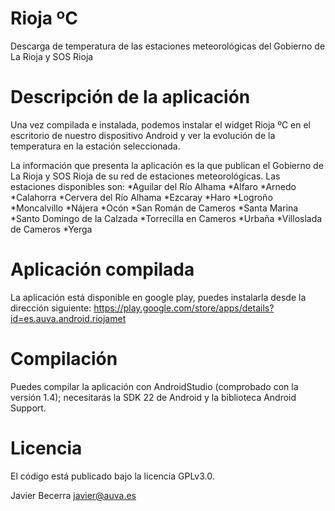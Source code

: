 # Rioja ºC
Descarga de temperatura de las estaciones meteorológicas del Gobierno de La Rioja y SOS Rioja

# Descripción de la aplicación
Una vez compilada e instalada, podemos instalar el widget Rioja ºC en el escritorio de nuestro dispositivo Android y ver la evolución de la temperatura en la estación seleccionada.

La información que presenta la aplicación es la que publican el Gobierno de La Rioja y SOS Rioja de su red de estaciones meteorológicas.
Las estaciones disponibles son:
*Aguilar del Río Alhama
*Alfaro
*Arnedo
*Calahorra
*Cervera del Río Alhama
*Ezcaray
*Haro
*Logroño
*Moncalvillo
*Nájera
*Ocón
*San Román de Cameros
*Santa Marina
*Santo Domingo de la Calzada
*Torrecilla en Cameros
*Urbaña
*Villoslada de Cameros
*Yerga

# Aplicación compilada
La aplicación está disponible en google play, puedes instalarla desde la dirección siguiente: https://play.google.com/store/apps/details?id=es.auva.android.riojamet

# Compilación
Puedes compilar la aplicación con AndroidStudio (comprobado con la versión 1.4); necesitarás la SDK 22 de Android y la biblioteca Android Support.

# Licencia
El código está publicado bajo la licencia GPLv3.0.

Javier Becerra
javier@auva.es

